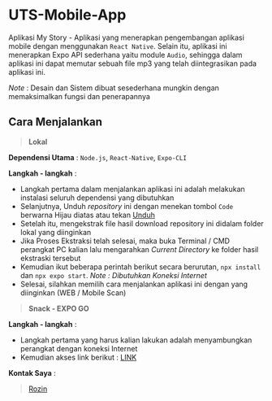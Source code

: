 # UTS-Mobile-App

Aplikasi My Story - Aplikasi yang menerapkan pengembangan aplikasi mobile dengan menggunakan `React Native`. Selain itu, aplikasi ini menerapkan Expo API sederhana yaitu module `Audio`, sehingga dalam aplikasi ini dapat memutar sebuah file mp3 yang telah diintegrasikan pada aplikasi ini.

*Note* : Desain dan Sistem dibuat sesederhana mungkin dengan memaksimalkan fungsi dan penerapannya

## Cara Menjalankan

> **Lokal**

**Dependensi Utama** : `Node.js`, `React-Native`, `Expo-CLI`

**Langkah - langkah** :
- Langkah pertama dalam menjalankan aplikasi ini adalah melakukan instalasi seluruh dependensi yang dibutuhkan
- Selanjutnya, Unduh *repository* ini dengan menekan tombol `Code` berwarna Hijau diatas atau tekan [Unduh](https://github.com/RozKoy/UTS-Mobile-App/archive/refs/heads/main.zip)
- Setelah itu, mengekstrak file hasil download repository ini didalam folder lokal yang diinginkan
- Jika Proses Ekstraksi telah selesai, maka buka Terminal / CMD perangkat PC kalian lalu mengarahkan *Current Directory* ke folder hasil ekstraski tersebut
- Kemudian ikut beberapa perintah berikut secara berurutan, `npx install` dan `npx expo start`. *Note : Dibutuhkan Koneksi Internet*
- Selesai, silahkan memilih cara menjalankan aplikasi ini dengan yang diinginkan (WEB / Mobile Scan)

> **Snack - EXPO GO**

**Langkah - langkah** :
- Langkah pertama yang harus kalian lakukan adalah menyambungkan perangkat dengan koneksi Internet
- Kemudian akses link berikut : [LINK](https://snack.expo.dev/@rozkoy/uts_120140006)

**Kontak Saya** :
> [Rozin](https://www.instagram.com/rozinnnnn_/)
